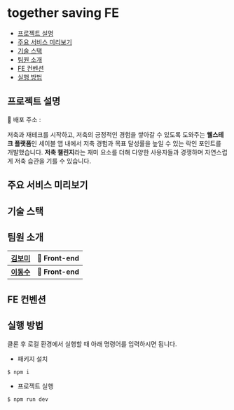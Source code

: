 # together saving FE

* [프로젝트 설명](#프로젝트-설명)
* [주요 서비스 미리보기](#주요-서비스-미리보기)
* [기술 스택](#기술-스택)
* [팀원 소개](#팀원-소개)
* [FE 컨벤션](#FE-컨벤션)
* [실행 방법](#실행-방법)

## 프로젝트 설명

🔗 배포 주소 : 

저축과 재테크를 시작하고, 저축의 긍정적인 경험을 쌓아갈 수 있도록 도와주는 **웰스테크 플랫폼**인 세이블 앱 내에서 저축 경험과 
목표 달성률을 높일 수 있는 락인 포인트를 개발했습니다. **저축 챌린지**라는 재미 요소를 더해 다양한 사용자들과 경쟁하며 
자연스럽게 저축 습관을 기를 수 있습니다.

## 주요 서비스 미리보기

## 기술 스택

## 팀원 소개

| [김보미](https://github.com/bxxmi)   | 🎨 Front-end |
| ----------------------------------------- | ------------- |
| **[이동수](https://github.com/sonicce99)**      | **🎨 Front-end**   |

## FE 컨벤션

## 실행 방법

클론 후 로컬 환경에서 실행할 때 아래 명령어를 입력하시면 됩니다.

* 패키지 설치

```
$ npm i
```

* 프로젝트 실행

```
$ npm run dev
```
